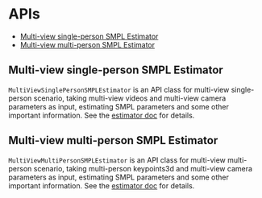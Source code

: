 # APIs

- [Multi-view single-person SMPL Estimator](#multi-view-single-person-smpl-estimator)
- [Multi-view multi-person SMPL Estimator](#multi-view-multi-person-smpl-estimator)

## Multi-view single-person SMPL Estimator

`MultiViewSinglePersonSMPLEstimator` is an API class for multi-view single-person scenario, taking multi-view videos and multi-view camera parameters as input, estimating SMPL parameters and some other important information. See the [estimator doc](./estimation/mview_sperson_smpl_estimator.md) for details.



## Multi-view multi-person SMPL Estimator

`MultiViewMultiPersonSMPLEstimator` is an API class for multi-view multi-person scenario, taking multi-person keypoints3d and multi-view camera parameters as input, estimating SMPL parameters and some other important information. See the [estimator doc](./tools/mview_mperson_smplify3d.md) for details.
